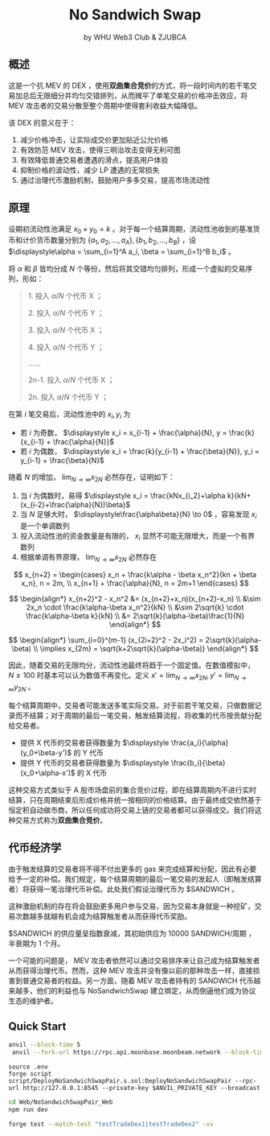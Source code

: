 <center><H1>No Sandwich Swap</H1></center>

<center>by WHU Web3 Club & ZJUBCA</center>

## 概述

这是一个抗 MEV 的 DEX ，使用**双曲集合竞价**的方式，将一段时间内的若干笔交易加总后无限细分并均匀交错排列，从而摊平了单笔交易的价格冲击效应，将 MEV 攻击者的交易分散至整个周期中使得套利收益大幅降低。

该 DEX 的意义在于：

1. 减少价格冲击，让实际成交价更加贴近公允价格
2. 有效防范 MEV 攻击，使得三明治攻击变得无利可图
3. 有效降低普通交易者遭遇的滑点，提高用户体验
4. 抑制价格的波动性，减少 LP 遭遇的无常损失
5. 通过治理代币激励机制，鼓励用户多多交易，提高市场流动性

## 原理

设期初流动性池满足 $x_0 \times y_0=k$ 。对于每一个结算周期，流动性池收到的基准货币和计价货币数量分别为  $\{a_1, a_2, ..., a_A\}, \{b_1, b_2, ..., b_B\}$ ，设 $\displaystyle\alpha = \sum_{i=1}^A a_i, \beta = \sum_{i=1}^B b_i$ 。

将 $\alpha$ 和 $\beta$ 皆均分成 $N$ 个等份，然后将其交错均匀排列，形成一个虚拟的交易序列，形如：


> 1\. 投入 $\alpha/N$ 个代币 X ；
> 
> 2\. 投入 $\alpha/N$ 个代币 Y ； 
> 
> 3\. 投入 $\alpha/N$ 个代币 X ；
> 
> 4\. 投入 $\alpha/N$ 个代币 Y ； 
> 
> ......
> 
> 2n-1. 投入 $\alpha/N$ 个代币 X ；
>
> 2n. 投入 $\alpha/N$ 个代币 Y ； 

在第 $i$ 笔交易后，流动性池中的 $x_i,y_i$ 为

- 若 $i$ 为奇数， $\displaystyle x_i = x_{i-1} + \frac{\alpha}{N}, y = \frac{k}{x_{i-1} + \frac{\alpha}{N}}$ 
- 若 $i$ 为偶数， $\displaystyle x_i = \frac{k}{y_{i-1} + \frac{\beta}{N}}, y_i = y_{i-1} + \frac{\beta}{N}$ 

随着 $N$ 的增加， $\displaystyle\lim_{N\to\infty} x_{2N}$ 必然存在，证明如下：

1. 当 $i$ 为偶数时，易得 $\displaystyle x_i = \frac{kNx_{i_2}+\alpha k}{kN+(x_{i-2}+\frac{\alpha}{N})\beta}$ 
2. 当 $N$ 足够大时， $\displaystyle\frac{\alpha\beta}{N} \to 0$ ，容易发现 $x_i$ 是一个单调数列
3. 投入流动性池的资金数量是有限的， $x_i$ 显然不可能无限增大，而是一个有界数列
4. 根据单调有界原理，  $\displaystyle\lim_{N\to\infty} x_{2N}$ 必然存在

$$
x_{n+2} = 
\begin{cases}
    x_n + \frac{k\alpha - \beta x_n^2}{kn + \beta x_n}, n = 2m, \\
    x_{n+1} + \frac{\alpha}{N}, n = 2m+1
\end{cases}
$$

$$
\begin{align*}
    x_{n+2}^2 - x_n^2 &= (x_{n+2}+x_n)(x_{n+2}-x_n) \\
    &\sim 2x_n \cdot \frac{k\alpha-\beta x_n^2}{kN} \\
    &\sim 2\sqrt{k} \cdot \frac{k\alpha-\beta k}{kN} \\
    &= 2\sqrt{k}(\alpha-\beta)\frac{1}{N}
\end{align*}
$$

$$
\begin{align*}
    \sum_{i=0}^{m-1} (x_{2i+2}^2 - 2x_i^2) = 2\sqrt{k}(\alpha-\beta) \\
    \implies x_{2m} = \sqrt{k+2\sqrt{k}(\alpha-\beta)}
\end{align*}
$$

因此，随着交易的无限均分，流动性池最终将趋于一个固定值。在数值模拟中， $N\ge100$ 时基本可以认为数值不再变化。定义 $\displaystyle x'=\lim_{N\to\infty} x_{2N}, y'=\lim_{N\to\infty} y_{2N}$ 。

每个结算周期中，交易者可能发送多笔实际交易。对于前若干笔交易，只做数据记录而不结算；对于周期的最后一笔交易，触发结算流程，将收集的代币按贡献分配给交易者。

- 提供 X 代币的交易者获得数量为 $\displaystyle \frac{a_i}{\alpha} (y_0+\beta-y')$ 的 Y 代币
- 提供 Y 代币的交易者获得数量为 $\displaystyle \frac{b_i}{\beta}(x_0+\alpha-x')$ 的 X 代币

这种交易方式类似于 A 股市场盘前的集合竞价过程，即在结算周期内不进行实时结算，只在周期结束后形成价格并统一按相同的价格结算。由于最终成交依然基于恒定积自动做市商，所以任何成功将交易上链的交易者都可以获得成交。我们将这种交易方式称为**双曲集合竞价**。

## 代币经济学

由于触发结算的交易者将不得不付出更多的 gas 来完成结算和分配，因此有必要给予一定的补偿。我们规定，每个结算周期的最后一笔交易的发起人（即触发结算者）将获得一笔治理代币补偿。此处我们假设治理代币为 \$SANDWICH 。

这种激励机制的存在将会鼓励更多用户参与交易，因为交易本身就是一种挖矿，交易次数越多就越有机会成为结算触发者从而获得代币奖励。

\$SANDWICH 的供应量呈指数衰减，其初始供应为 10000 SANDWICH/周期 ，半衰期为 1 个月。

一个可能的问题是， MEV 攻击者依然可以通过交易排序来让自己成为结算触发者从而获得治理代币。然而，这种 MEV 攻击并没有像以前的那种攻击一样，直接损害到普通交易者的权益。另一方面，随着 MEV 攻击者持有的 SANDWICH 代币越来越多，他们的利益也与 NoSandwichSwap 建立绑定，从而倒逼他们成为协议生态的维护者。

## Quick Start

```bash
anvil --block-time 5
 anvil --fork-url https://rpc.api.moonbase.moonbeam.network --block-time 5
```

```
source .env
forge script script/DeployNoSandwichSwapPair.s.sol:DeployNoSandwichSwapPair --rpc-url http://127.0.0.1:8545 --private-key $ANVIL_PRIVATE_KEY --broadcast
```

```bash
cd Web/NoSandwichSwapPair_Web
npm run dev
```

```bash
forge test --match-test "testTradeDex1|testTradeDex2" -vv
```